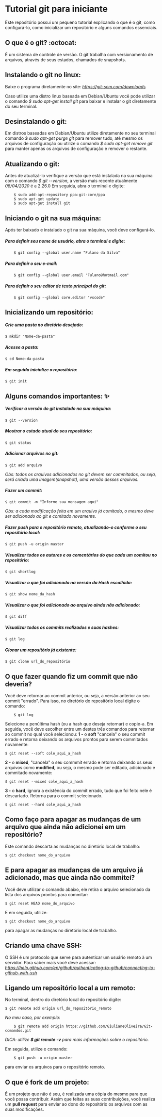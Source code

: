 # Tutorial git para iniciante
Este repositório possui um pequeno tutorial explicando o que é o git, como configurá-lo, como inicializar um
repositório e alguns comandos essenciais.

## O que é o git? :octocat:
É um sistema de controle de versão. O git trabalha com versionamento de arquivos, através de seus estados, chamados de snapshots.

## Instalando o git no linux:
Baixe o programa diretamente no site: *https://git-scm.com/downloads*

Caso utilize uma distro linux baseada em Debian/Ubuntu você pode utilizar o comando *$ sudo apt-get install git* para baixar e instalar o git diretamente do seu terminal.

## Desinstalando o git:
Em distros baseadas em Debian/Ubuntu utilize diretamente no seu terminal comando *$ sudo apt-get purge git* para remover tudo, até mesmo os arquivos de configuração ou utilize o comando *$ sudo apt-get remove git* para manter apenas os arquivos de configuração e remover o restante.

## Atualizando o git:
Antes de atualizá-lo verifique a versão que está instalada na sua máquina com o comando *$ git --version*, a versão mais recente atualmente *08/04/2020* é a 2.26.0
Em seguida, abra o terminal e digite:

        $ sudo add-apt-repository ppa:git-core/ppa
        $ sudo apt-get update
        $ sudo apt-get install git

## Iniciando o git na sua máquina:
Após ter baixado e instalado o git na sua máquina, você deve configurá-lo. 
##### Para definir seu nome de usuário, abra o terminal e digite:
        $ git config --global user.name "Fulano da Silva"
##### Para definir o seu e-mail:
        $ git config --global user.email "Fulano@hotmail.com"
##### Para definir o seu editor de texto principal do git:
        $ git config --global core.editor "vscode"
    
## Inicializando um repositório:
##### Crie uma pasta no diretório desejado:
    $ mkdir "Nome-da-pasta"
##### Acesse a pasta:
    $ cd Nome-da-pasta
##### Em seguida inicialize o repositório:
    $ git init

## Alguns comandos importantes: :sparkles:
#####  Verificar a versão do git instalado na sua máquina:
    $ git --version

##### Mostrar o estado atual do seu repositório:
    $ git status

##### Adicionar arquivos no git:
    $ git add arquivo
*Obs: todos os arquivos adicionados no git devem ser commitados, ou seja, será criada uma imagem(snapshot), uma versão desses arquivos.*

##### Fazer um commit:
    $ git commit -m "Informe sua mensagem aqui"
*Obs: a cada modificação feita em um arquivo já comitado, o mesmo deve ser adicionado ao git e comitado novamente.*

##### Fazer push para o repositório remoto, atualizando-o conforme o seu repositório local:
    $ git push -u origin master

##### Visualizar todos os autores e os comentários do que cada um comitou no repositório:
    $ git shortlog 

##### Visualizar o que foi adicionado na versão da Hash escolhida:
    $ git show nome_da_hash

##### Visualizar o que foi adicionado ao arquivo ainda não adicionado:
    $ git diff 

##### Visualizar todos os commits realizados e suas hashes:
    $ git log

##### Clonar um repositório já existente:
    $ git clone url_do_repositório

## O que fazer quando fiz um commit que não deveria?
Você deve retornar ao commit anterior, ou seja, a versão anterior ao seu commit "errado". 
    Para isso, no diretório do repositório local digite o comando:
        
        $ git log
        
Selecione a penúltima hash (ou a hash que deseja retornar) e copie-a. Em seguida, você deve escolher entre um destes três comandos para retornar ao commit no qual você selecionou:
   **1 -** o **soft** "cancela" o seu commit errado e retorna deixando os arquivos prontos para serem commitados novamente:
    
    $ git reset --soft cole_aqui_a_hash

   **2 -** o **mixed**, "cancela" o seu commmit errado e retorna deixando os seus arquivos como **modified**, ou seja, o mesmo pode ser editado, adicionado e commitado novamente:
    
    $ git reset --mixed cole_aqui_a_hash

   **3 -** o **hard**, ignora a existência do commit errado, tudo que foi feito nele é descartado. Retorna para o commit selecionado.
    
    $ git reset --hard cole_aqui_a_hash

## Como faço para apagar as mudanças de um arquivo que ainda não adicionei em um repositório?
   Este comando descarta as mudanças no diretório local de trabalho:
   
    $ git checkout nome_do_arquivo

## E para apagar as mudanças de um arquivo já adicionado, mas que ainda não commitei?
   Você deve utilizar o comando abaixo, ele retira o arquivo selecionado da lista dos arquivos prontos para commitar:
        
    $ git reset HEAD nome_do_arquivo
    
   E em seguida, utilize:
    
    $ git checkout nome_do_arquivo
   para apagar as mudanças no diretório local de trabalho.

## Criando uma chave SSH:
   O SSH é um protocolo que serve para autenticar um usuário remoto à um servidor. 
   Para saber mais você deve acessar:
    *https://help.github.com/en/github/authenticating-to-github/connecting-to-github-with-ssh*

## Ligando um repositório local a um remoto:
   No terminal, dentro do diretório local do repositório digite:
   
    $ git remote add origin url_do_repositório_remoto
   
   *No meu caso, por exemplo:*
        
        $ git remote add origin https://github.com/GiulianeOliveira/Git-comandos.git

   *DICA: utilize **$ git remote -v** para mais informações sobre o repositório.*

   Em seguida, utilize o comando:
    
        $ git push -u origin master 
   para enviar os arquivos para o repositório remoto.

## O que é fork de um projeto:
   É um projeto que não é seu, é realizada uma cópia do mesmo para que você possa contribuir. Assim que
   feitas as suas contribuições, você realiza um **pull request** para enviar ao dono do repositório os arquivos
   com as suas modificações.


